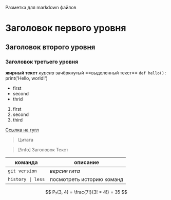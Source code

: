 Разметка для markdown файлов
# Заголовок первого уровня
## Заголовок второго уровня
### Заголовок третьего уровня
**жирный текст**
*курсив*
~~зачёркнутый~~
==выделенный текст==
`def hello():
    `print('Hello, world!')
    

- first
- second
- thrid

1. first
2. second
3. third

[Ссылка на гугл](https://google.com)

>Цитата

>[!info] Заголовок
>Текст

|  команда                 |  описание  |
|--------------------------|-----------|
|`git version`|*версия гита*         
|<code>history \| less</code>|посмотреть историю команд

$$                         
P₇(3, 4) = \frac{7!}{3! *  4!} = 35
$$